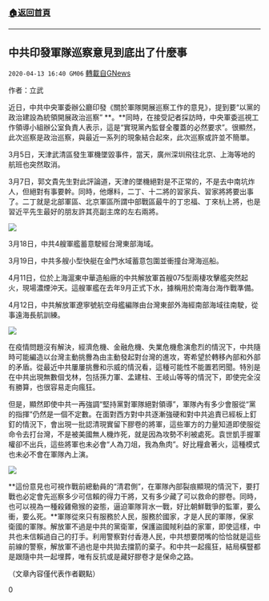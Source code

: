###  [:house:返回首頁](https://github.com/ourhimalayas/txt)
---

## 中共印發軍隊巡察意見到底出了什麼事
`2020-04-13 16:40 GM06` [轉載自GNews](https://gnews.org/zh-hant/171710/)

作者：立武

近日，中共中央軍委辦公廳印發《關於軍隊開展巡察工作的意見》，提到要“以黨的政治建設為統領開展政治巡察” **。**同時，在接受記者採訪時，中央軍委巡視工作領導小組辦公室負責人表示，這是“實現黨內監督全覆蓋的必然要求”。很顯然，此次巡察是政治巡察，與最近一系列的現象結合起來，此次巡察或許並不簡單。

3月5日，天津武清區發生軍機墜毀事件，當天，廣州深圳飛往北京、上海等地的航班也突然取消。

3月7日，郭文貴先生對此評論道，天津的墜機絕對是不正常的，不是去中南坑炸人，但絕對有事要幹。同時，他爆料，二丁、十二將的習家兵、習家將將要出事了。二丁就是北部軍區、北京軍區所謂中部戰區最牛的丁忠福、丁來杭上將，也是習近平先生最好的朋友許其亮副主席的左右兩將。

![](https://s3.amazonaws.com/gnews-media-offload/wp-content/uploads/2020/04/13163534/67-1.jpg)

3月18日，中共4艘軍艦蓄意駛經台灣東部海域。

3月19日，中共多艘小型快艇在金門水域蓄意包圍並衝撞台灣海巡船。

4月11日，位於上海滬東中華造船廠的中共解放軍首艘075型兩棲攻擊艦突然起火，現場濃煙沖天。這艘軍艦在去年9月正式下水，據稱用於南海台海作戰準備。

4月12日，中共解放軍遼寧號航空母艦編隊由台灣東部外海經南部海域往南駛，從事遠海長航訓練。

![](https://s3.amazonaws.com/gnews-media-offload/wp-content/uploads/2020/04/13163631/999-2.jpg)

在疫情問題沒有解決，經濟危機、金融危機、失業危機愈演愈烈的情況下，中共隨時可能編造以台灣主動挑釁為由主動發起對台灣的進攻，寄希望於轉移內部和外部的矛盾。從最近中共屢屢挑釁和示威的情況看，這種可能性不能置若罔聞。特別是在中共出現無數個戈林，包括孫力軍、孟建柱、王岐山等等的情況下，即使完全沒有勝算，也很容易走向瘋狂。

但是，顯然即使中共一再強調“堅持黨對軍隊絕對領導”，軍隊內有多少會服從“黨的指揮”仍然是一個不定數。在面對西方對中共逐漸強硬和對中共追責已經板上釘釘的情況下，會出現一批認清現實留下膠卷的將軍，這些軍方的力量知道即使服從命令去打台灣，不是被美國無人機炸死，就是因為攻勢不利被處死。袁世凱手握軍權卻不出兵，這些將軍也未必會“人為刀俎，我為魚肉”。好比糧倉著火，這種模式也未必不會在軍隊內上演。

![](https://s3.amazonaws.com/gnews-media-offload/wp-content/uploads/2020/04/13163728/9999-2.jpg)

**這份意見也可視作戰前總動員的“清君側”，在軍隊內部裂痕顯現的情況下，要打戰也必定會先巡察多少可信賴的得力干將，又有多少藏了可以救命的膠卷。同時，也可以視為一種殺雞儆猴的姿態，逼迫軍隊背水一戰，好比朝鮮戰爭的監軍，要么衝，要么死。**軍隊從來只有服務於人民，服務於國家，才是人民的軍隊，保家衛國的軍隊。解放軍不過是中共的黨衛軍，保護盜國賊利益的家軍，即使這樣，中共也未信賴過自己的打手。利用警察對付香港人民，中共想要閉嘴的恰恰就是這些前線的警察，解放軍不過也是中共拋去擋箭的棄子。和中共一起瘋狂，結局橫豎都是跟隨中共一起埋葬，唯有反抗或是藏好膠卷才是保命之路。

（文章內容僅代表作者觀點）

0
